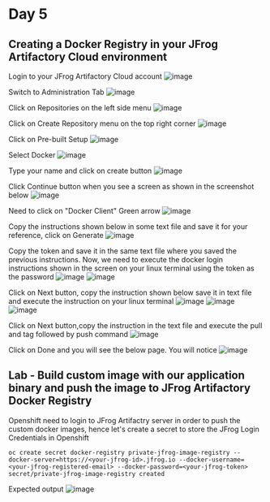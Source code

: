 # Day 5

## Creating a Docker Registry in your JFrog Artifactory Cloud environment
Login to your JFrog Artifactory Cloud account
![image](https://github.com/tektutor/openshift-june-2024/assets/12674043/881eef7e-520d-4aa3-a224-a64ed03a98b0)

Switch to Administration Tab
![image](https://github.com/tektutor/openshift-june-2024/assets/12674043/a8682a07-1002-4f7f-b04e-57f86969d6cc)

Click on Repositories on the left side menu
![image](https://github.com/tektutor/openshift-june-2024/assets/12674043/7e903451-c1a3-4fab-bc08-0f672d1ed09e)

Click on Create Repository menu on the top right corner
![image](https://github.com/tektutor/openshift-june-2024/assets/12674043/69ce1954-dd41-4e03-8d85-bdbbecfd8e8f)

Click on Pre-built Setup
![image](https://github.com/tektutor/openshift-june-2024/assets/12674043/2bebe879-28e7-41c3-9cf1-a07508697429)

Select Docker
![image](https://github.com/tektutor/openshift-june-2024/assets/12674043/fe46b242-6446-4574-9916-23febadb9b2f)

Type your name and click on create button
![image](https://github.com/tektutor/openshift-june-2024/assets/12674043/1fe40c5c-3da4-49f8-9ae4-6ed69569aef3)

Click Continue button when you see a screen as shown in the screenshot below
![image](https://github.com/tektutor/openshift-june-2024/assets/12674043/f76cb822-986b-48de-a0c9-0a2e1e90d63b)

Need to click on "Docker Client" Green arrow
![image](https://github.com/tektutor/openshift-june-2024/assets/12674043/2864a3fb-8638-4f7b-a1b5-e1ebdab93f25)

Copy the instructions shown below in some text file and save it for your reference, click on Generate
![image](https://github.com/tektutor/openshift-june-2024/assets/12674043/8f86fb68-081f-46f2-b40f-655e9280fac4)

Copy the token and save it in the same text file where you saved the previous instructions. Now, we need to execute the docker login instructions shown in the screen on your linux terminal using the token as the password
![image](https://github.com/tektutor/openshift-june-2024/assets/12674043/ca9e8921-5410-4801-8999-fc26a93a5900)
![image](https://github.com/tektutor/openshift-june-2024/assets/12674043/d0073804-3b15-4108-a973-cc154994063f)

Click on Next button, copy the instruction shown below save it in text file and execute the instruction on your linux terminal
![image](https://github.com/tektutor/openshift-june-2024/assets/12674043/22b863f3-aba1-4921-91b7-780619c8106e)
![image](https://github.com/tektutor/openshift-june-2024/assets/12674043/79d603c3-87f8-4a27-a33b-dbb0a226b171)
![image](https://github.com/tektutor/openshift-june-2024/assets/12674043/182d12f8-a71b-4a20-8cff-662c5e2212de)

Click on Next button,copy the instruction in the text file and execute the pull and tag followed by push command
![image](https://github.com/tektutor/openshift-june-2024/assets/12674043/3c6e5a35-418a-417a-a019-d530142dfe81)

Click on Done and you will see the below page. You will notice 
![image](https://github.com/tektutor/openshift-june-2024/assets/12674043/69708040-deca-4152-b2fc-ce7882f1e3ef)

## Lab - Build custom image with our application binary and push the image to JFrog Artifactory Docker Registry

Openshift need to login to JFrog Artifactry server in order to push the custom docker images, hence let's create a secret to store the JFrog Login Credentials in Openshift
```
oc create secret docker-registry private-jfrog-image-registry --docker-server=https://<your-jfrog-id>.jfrog.io --docker-username=<your-jfrog-registered-email> --docker-password=<your-jfrog-token>
secret/private-jfrog-image-registry created
```

Expected output
![image](https://github.com/tektutor/openshift-june-2024/assets/12674043/bbac9735-7515-4b23-badd-144f70dfea05)



